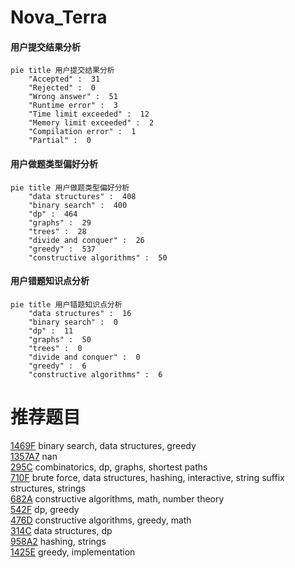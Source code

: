 # Nova_Terra

<!-- tabs:start -->



#### **用户提交结果分析**

```mermaid
pie title 用户提交结果分析
    "Accepted" :  31
    "Rejected" :  0
    "Wrong answer" :  51
    "Runtime error" :  3
    "Time limit exceeded" :  12
    "Memory limit exceeded" :  2
    "Compilation error" :  1
    "Partial" :  0
```

#### **用户做题类型偏好分析**

```mermaid
pie title 用户做题类型偏好分析
    "data structures" :  408
    "binary search" :  400
    "dp" :  464
    "graphs" :  29
    "trees" :  28
    "divide and conquer" :  26
    "greedy" :  537
    "constructive algorithms" :  50
```
#### **用户错题知识点分析**

```mermaid
pie title 用户错题知识点分析
    "data structures" :  16
    "binary search" :  0
    "dp" :  11
    "graphs" :  50
    "trees" :  0
    "divide and conquer" :  0
    "greedy" :  6
    "constructive algorithms" :  6
```



<!-- tabs:end -->
# 推荐题目
[1469F](https://codeforces.com/contest/1469/problem/F)		binary search,
                        data structures,
                        greedy		  
[1357A7](https://codeforces.com/contest/1357A/problem/7)		nan		  
[295C](https://codeforces.com/contest/295/problem/C)		combinatorics,
                        dp,
                        graphs,
                        shortest paths		  
[710F](https://codeforces.com/contest/710/problem/F)		brute force,
                        data structures,
                        hashing,
                        interactive,
                        string suffix structures,
                        strings		  
[682A](https://codeforces.com/contest/682/problem/A)		constructive algorithms,
                        math,
                        number theory		  
[542F](https://codeforces.com/contest/542/problem/F)		dp,
                        greedy		  
[476D](https://codeforces.com/contest/476/problem/D)		constructive algorithms,
                        greedy,
                        math		  
[314C](https://codeforces.com/contest/314/problem/C)		data structures,
                        dp		  
[958A2](https://codeforces.com/contest/958A/problem/2)		hashing,
                        strings		  
[1425E](https://codeforces.com/contest/1425/problem/E)		greedy,
                        implementation		  
